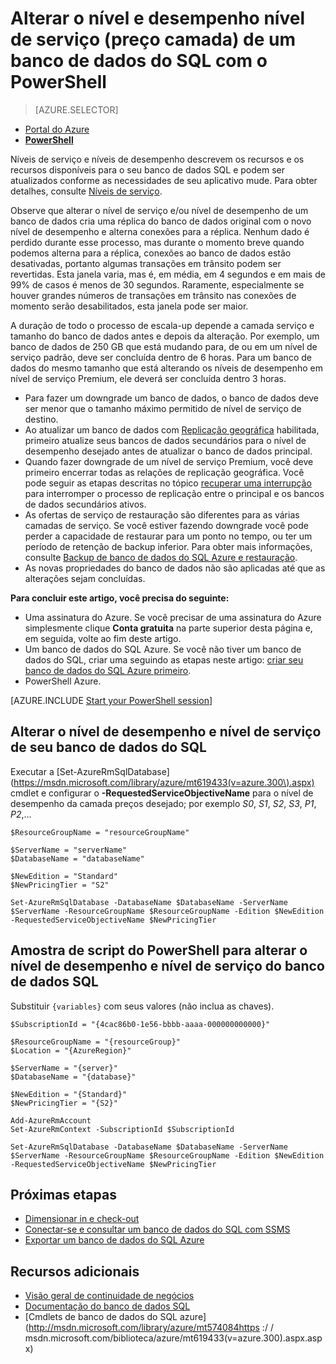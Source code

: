 <properties 
    pageTitle="Alterar o nível de desempenho e nível de serviço de um banco de dados do SQL Azure usando o PowerShell | Microsoft Azure" 
    description="Alterar o nível de serviço e nível de desempenho de um banco de dados do SQL Azure mostra como dimensionar seu banco de dados SQL para cima ou para baixo com o PowerShell. Alterando o nível de preço de um banco de dados do SQL Azure com o PowerShell." 
    services="sql-database"
    documentationCenter=""
    authors="stevestein"
    manager="jhubbard"
    editor=""/>

<tags
    ms.service="sql-database"
    ms.devlang="NA"
    ms.date="10/12/2016"
    ms.author="sstein"
    ms.workload="data-management"
    ms.topic="article"
    ms.tgt_pltfrm="NA"/>


# <a name="change-the-service-tier-and-performance-level-pricing-tier-of-a-sql-database-with-powershell"></a>Alterar o nível e desempenho nível de serviço (preço camada) de um banco de dados do SQL com o PowerShell


> [AZURE.SELECTOR]
- [Portal do Azure](sql-database-scale-up.md)
- [**PowerShell**](sql-database-scale-up-powershell.md)


Níveis de serviço e níveis de desempenho descrevem os recursos e os recursos disponíveis para o seu banco de dados SQL e podem ser atualizados conforme as necessidades de seu aplicativo mude. Para obter detalhes, consulte [Níveis de serviço](sql-database-service-tiers.md).

Observe que alterar o nível de serviço e/ou nível de desempenho de um banco de dados cria uma réplica do banco de dados original com o novo nível de desempenho e alterna conexões para a réplica. Nenhum dado é perdido durante esse processo, mas durante o momento breve quando podemos alterna para a réplica, conexões ao banco de dados estão desativadas, portanto algumas transações em trânsito podem ser revertidas. Esta janela varia, mas é, em média, em 4 segundos e em mais de 99% de casos é menos de 30 segundos. Raramente, especialmente se houver grandes números de transações em trânsito nas conexões de momento serão desabilitados, esta janela pode ser maior.  

A duração de todo o processo de escala-up depende a camada serviço e tamanho do banco de dados antes e depois da alteração. Por exemplo, um banco de dados de 250 GB que está mudando para, de ou em um nível de serviço padrão, deve ser concluída dentro de 6 horas. Para um banco de dados do mesmo tamanho que está alterando os níveis de desempenho em nível de serviço Premium, ele deverá ser concluída dentro 3 horas.


- Para fazer um downgrade um banco de dados, o banco de dados deve ser menor que o tamanho máximo permitido de nível de serviço de destino. 
- Ao atualizar um banco de dados com [Replicação geográfica](sql-database-geo-replication-portal.md) habilitada, primeiro atualize seus bancos de dados secundários para o nível de desempenho desejado antes de atualizar o banco de dados principal.
- Quando fazer downgrade de um nível de serviço Premium, você deve primeiro encerrar todas as relações de replicação geográfica. Você pode seguir as etapas descritas no tópico [recuperar uma interrupção](sql-database-disaster-recovery.md) para interromper o processo de replicação entre o principal e os bancos de dados secundários ativos.
- As ofertas de serviço de restauração são diferentes para as várias camadas de serviço. Se você estiver fazendo downgrade você pode perder a capacidade de restaurar para um ponto no tempo, ou ter um período de retenção de backup inferior. Para obter mais informações, consulte [Backup de banco de dados do SQL Azure e restauração](sql-database-business-continuity.md).
- As novas propriedades do banco de dados não são aplicadas até que as alterações sejam concluídas.



**Para concluir este artigo, você precisa do seguinte:**

- Uma assinatura do Azure. Se você precisar de uma assinatura do Azure simplesmente clique **Conta gratuita** na parte superior desta página e, em seguida, volte ao fim deste artigo.
- Um banco de dados do SQL Azure. Se você não tiver um banco de dados do SQL, criar uma seguindo as etapas neste artigo: [criar seu banco de dados do SQL Azure primeiro](sql-database-get-started.md).
- PowerShell Azure.


[AZURE.INCLUDE [Start your PowerShell session](../../includes/sql-database-powershell.md)]



## <a name="change-the-service-tier-and-performance-level-of-your-sql-database"></a>Alterar o nível de desempenho e nível de serviço de seu banco de dados do SQL

Executar a [Set-AzureRmSqlDatabase] (https://msdn.microsoft.com/library/azure/mt619433(v=azure.300\).aspx) cmdlet e configurar o **-RequestedServiceObjectiveName** para o nível de desempenho da camada preços desejado; por exemplo *S0*, *S1*, *S2*, *S3*, *P1*, *P2*,...

```
$ResourceGroupName = "resourceGroupName"
    
$ServerName = "serverName"
$DatabaseName = "databaseName"

$NewEdition = "Standard"
$NewPricingTier = "S2"

Set-AzureRmSqlDatabase -DatabaseName $DatabaseName -ServerName $ServerName -ResourceGroupName $ResourceGroupName -Edition $NewEdition -RequestedServiceObjectiveName $NewPricingTier
```

  

   


## <a name="sample-powershell-script-to-change-the-service-tier-and-performance-level-of-your-sql-database"></a>Amostra de script do PowerShell para alterar o nível de desempenho e nível de serviço do banco de dados SQL

Substituir ```{variables}``` com seus valores (não inclua as chaves).

```
$SubscriptionId = "{4cac86b0-1e56-bbbb-aaaa-000000000000}"
    
$ResourceGroupName = "{resourceGroup}"
$Location = "{AzureRegion}"
    
$ServerName = "{server}"
$DatabaseName = "{database}"
    
$NewEdition = "{Standard}"
$NewPricingTier = "{S2}"
    
Add-AzureRmAccount
Set-AzureRmContext -SubscriptionId $SubscriptionId
    
Set-AzureRmSqlDatabase -DatabaseName $DatabaseName -ServerName $ServerName -ResourceGroupName $ResourceGroupName -Edition $NewEdition -RequestedServiceObjectiveName $NewPricingTier
```
        


## <a name="next-steps"></a>Próximas etapas

- [Dimensionar in e check-out](sql-database-elastic-scale-get-started.md)
- [Conectar-se e consultar um banco de dados do SQL com SSMS](sql-database-connect-query-ssms.md)
- [Exportar um banco de dados do SQL Azure](sql-database-export-powershell.md)

## <a name="additional-resources"></a>Recursos adicionais

- [Visão geral de continuidade de negócios](sql-database-business-continuity.md)
- [Documentação do banco de dados SQL](http://azure.microsoft.com/documentation/services/sql-database/)
- [Cmdlets de banco de dados do SQL azure] (http://msdn.microsoft.com/library/azure/mt574084https :/ / msdn.microsoft.com/biblioteca/azure/mt619433(v=azure.300\).aspx.aspx)